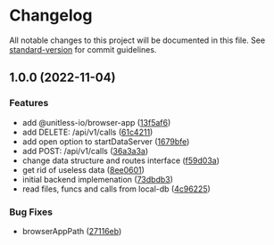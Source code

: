 # Changelog

All notable changes to this project will be documented in this file. See [standard-version](https://github.com/conventional-changelog/standard-version) for commit guidelines.

## 1.0.0 (2022-11-04)


### Features

* add @unitless-io/browser-app ([13f5af6](https://github.com/unitless-io/data-server/commit/13f5af63dc3e55ba11712f5611e5ccc2aa8132e8))
* add DELETE: /api/v1/calls ([61c4211](https://github.com/unitless-io/data-server/commit/61c4211db4330829cb02d2139462ef99b1ea77b2))
* add open option to startDataServer ([1679bfe](https://github.com/unitless-io/data-server/commit/1679bfee7f29cb6550f64bd85ccc9f85ab24f0c2))
* add POST: /api/v1/calls ([36a3a3a](https://github.com/unitless-io/data-server/commit/36a3a3a7799c274fa2c966be7bb7aafc448d2d8c))
* change data structure and routes interface ([f59d03a](https://github.com/unitless-io/data-server/commit/f59d03a9d79bd78e45c1071ccb3ef2a9d0413a78))
* get rid of useless data ([8ee0601](https://github.com/unitless-io/data-server/commit/8ee060199ecf7e486b3b3fe8c06788a8afc38550))
* initial backend implemenation ([73dbdb3](https://github.com/unitless-io/data-server/commit/73dbdb3bc288dcdcbd5de7555b18cce4b1670660))
* read files, funcs and calls from local-db ([4c96225](https://github.com/unitless-io/data-server/commit/4c962257079527e582f4251ab53e61f615d76bd1))


### Bug Fixes

* browserAppPath ([27116eb](https://github.com/unitless-io/data-server/commit/27116eb9515dc05f908fa4737dfd806d5fb2a17a))
